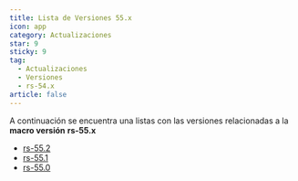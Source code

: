 ```yaml
---
title: Lista de Versiones 55.x
icon: app
category: Actualizaciones
star: 9
sticky: 9
tag:
  - Actualizaciones
  - Versiones
  - rs-54.x
article: false
---
```


A continuación se encuentra una listas con las versiones relacionadas a la **macro versión** **rs-55.x**

- [rs-55.2](rs-55.2.md)
- [rs-55.1](rs-55.1.md)
- [rs-55.0](rs-55.0.md)
